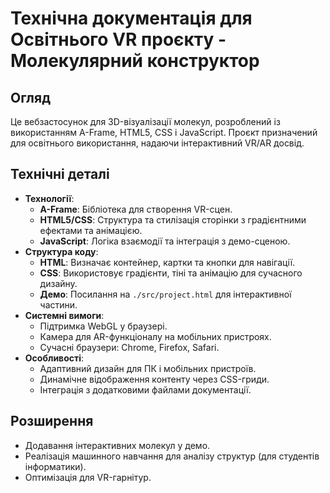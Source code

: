 # Технічна документація для Освітнього VR проєкту - Молекулярний конструктор

## Огляд
Це вебзастосунок для 3D-візуалізації молекул, розроблений із використанням A-Frame, HTML5, CSS і JavaScript. Проєкт призначений для освітнього використання, надаючи інтерактивний VR/AR досвід.

## Технічні деталі
- **Технології**:
  - **A-Frame**: Бібліотека для створення VR-сцен.
  - **HTML5/CSS**: Структура та стилізація сторінки з градієнтними ефектами та анімацією.
  - **JavaScript**: Логіка взаємодії та інтеграція з демо-сценою.
- **Структура коду**:
  - **HTML**: Визначає контейнер, картки та кнопки для навігації.
  - **CSS**: Використовує градієнти, тіні та анімацію для сучасного дизайну.
  - **Демо**: Посилання на `./src/project.html` для інтерактивної частини.
- **Системні вимоги**:
  - Підтримка WebGL у браузері.
  - Камера для AR-функціоналу на мобільних пристроях.
  - Сучасні браузери: Chrome, Firefox, Safari.
- **Особливості**:
  - Адаптивний дизайн для ПК і мобільних пристроїв.
  - Динамічне відображення контенту через CSS-гриди.
  - Інтеграція з додатковими файлами документації.

## Розширення
- Додавання інтерактивних молекул у демо.
- Реалізація машинного навчання для аналізу структур (для студентів інформатики).
- Оптимізація для VR-гарнітур.
